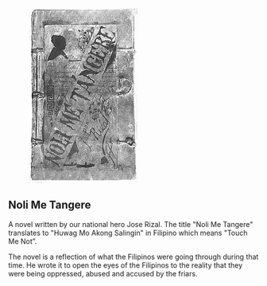 <figure class="image">

![](/static/files/literatures/noli-me-tangere.jpg)

</figure>

## Noli Me Tangere

A novel written by our national hero Jose Rizal. The title "Noli Me Tangere" translates to "Huwag Mo Akong Salingin" in Filipino which means "Touch Me Not”.

The novel is a reflection of what the Filipinos were going through during that time. He wrote it to open the eyes of the Filipinos to the reality that they were being oppressed, abused and accused by the friars.
